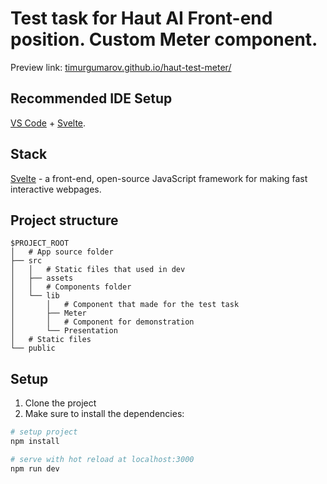 # Test task for Haut AI Front-end position. Custom Meter component.

Preview link: [timurgumarov.github.io/haut-test-meter/](https://timurgumarov.github.io/haut-test-meter/)

## Recommended IDE Setup

[VS Code](https://code.visualstudio.com/) + [Svelte](https://marketplace.visualstudio.com/items?itemName=svelte.svelte-vscode).

## Stack

[Svelte](https://svelte.dev/) - a front-end, open-source JavaScript framework for making fast interactive webpages.

## Project structure

```
$PROJECT_ROOT
│   # App source folder
├── src
│   │   # Static files that used in dev
│   ├── assets
│   │   # Components folder
│   └── lib
│       │   # Component that made for the test task
│       ├── Meter
│       │   # Component for demonstration
│       └── Presentation
│   # Static files
└── public
```

## Setup

1. Clone the project
2. Make sure to install the dependencies:

```bash
# setup project
npm install

# serve with hot reload at localhost:3000
npm run dev
```
